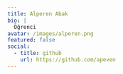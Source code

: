 ```yaml
---
title: Alperen Abak
bio: |
  Öğrenci
avatar: /images/alperen.png
featured: false
social:
  - title: github
    url: https://github.com/apeven
---
```


